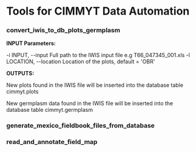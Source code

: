 # Tools for CIMMYT Data Automation

### convert_iwis_to_db_plots_germplasm

**INPUT Parameters:**

-i INPUT, --input Full path to the IWIS input file e.g T66_047345_001.xls
-l LOCATION, --location Location of the plots, default = 'OBR'

 **OUTPUTS:**

New plots found in the IWIS file will be inserted into the database table cimmyt.plots

New germplasm data found in the IWIS file will be inserted into the database table cimmyt.germplasm

### generate_mexico_fieldbook_files_from_database

### read_and_annotate_field_map
